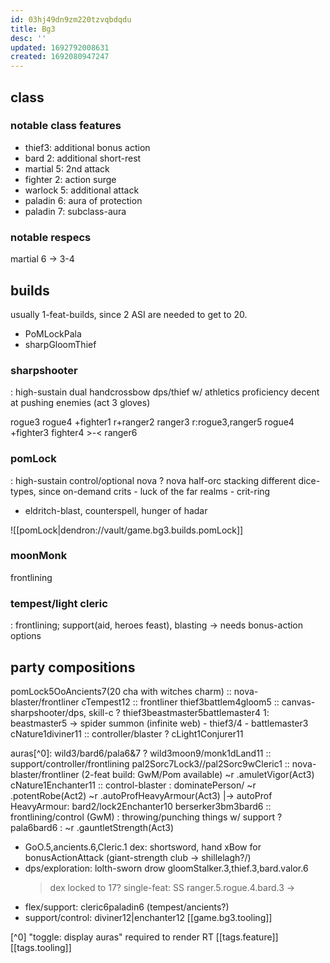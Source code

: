 ```yaml
---
id: 03hj49dn9zm220tzvqbdqdu
title: Bg3
desc: ''
updated: 1692792008631
created: 1692080947247
---
```


## class
### notable class features
- thief3: additional bonus action
- bard 2: additional short-rest
- martial 5: 2nd attack
- fighter 2: action surge
- warlock 5: additional attack
- paladin 6: aura of protection
- paladin 7: subclass-aura

### notable respecs
martial 6 -> 3-4

## builds
usually 1-feat-builds, since 2 ASI are needed to get to 20.
- PoMLockPala
- sharpGloomThief

### sharpshooter
: high-sustain dual handcrossbow dps/thief
w/ athletics proficiency decent at pushing enemies (act 3 gloves)

rogue3
rogue4
+fighter1
r+ranger2
ranger3
r:rogue3,ranger5
rogue4
+fighter3
fighter4 >-< ranger6

### pomLock
: high-sustain control/optional nova
  ? nova half-orc stacking different dice-types, since on-demand crits
    - luck of the far realms
    - crit-ring
- eldritch-blast, counterspell, hunger of hadar

![[pomLock|dendron://vault/game.bg3.builds.pomLock]]

### moonMonk
frontlining

### tempest/light cleric
: frontlining; support(aid, heroes feast), blasting
-> needs bonus-action options

## party compositions
pomLock5OoAncients7(20 cha with witches charm) :: nova-blaster/frontliner
cTempest12 :: frontliner
thief3battlem4gloom5 :: canvas-sharpshooter/dps, skill-c
  ? thief3beastmaster5battlemaster4
    1: beastmaster5 -> spider summon (infinite web)
    - thief3/4
    - battlemaster3
cNature1diviner11 :: controller/blaster
  ? cLight1Conjurer11

auras[^0]: wild3/bard6/pala6&7
? wild3moon9/monk1dLand11 :: support/controller/frontlining
pal2Sorc7Lock3//pal2Sorc9wCleric1 :: nova-blaster/frontliner (2-feat build: GwM/Pom available)
  ~r .amuletVigor(Act3)
cNature1Enchanter11 :: control-blaster
  : dominatePerson/
  ~r .potentRobe(Act2)
  ~r .autoProfHeavyArmour(Act3) |-> autoProf HeavyArmour: bard2/lock2Enchanter10
berserker3bm3bard6 :: frontlining/control (GwM)
  : throwing/punching things w/ support
? pala6bard6
  :
  ~r .gauntletStrength(Act3)

- GoO.5,ancients.6,Cleric.1
dex: shortsword, hand xBow for bonusActionAttack (giant-strength club -> shillelagh?/)
- dps/exploration: lolth-sworn drow
  gloomStalker.3,thief.3,bard.valor.6
  > dex locked to 17?
  > single-feat: SS
  ranger.5.rogue.4.bard.3 ->
- flex/support: cleric6paladin6 (tempest/ancients?)
- support/control: diviner12|enchanter12
[[game.bg3.tooling]]

[^0] "toggle: display auras" required to render RT [[tags.feature]] [[tags.tooling]]